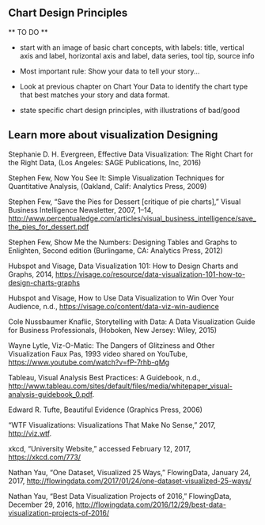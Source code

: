 ## Chart Design Principles

** TO DO **
- start with an image of basic chart concepts, with labels: title, vertical axis and label, horizontal axis and label, data series, tool tip, source info

- Most important rule: Show your data to tell your story...

- Look at previous chapter on Chart Your Data to identify the chart type that best matches your story and data format.

- state specific chart design principles, with illustrations of bad/good


## Learn more about visualization Designing

Stephanie D. H. Evergreen, Effective Data Visualization: The Right Chart for the Right Data, (Los Angeles: SAGE Publications, Inc, 2016)

Stephen Few, Now You See It: Simple Visualization Techniques for Quantitative Analysis, (Oakland, Calif: Analytics Press, 2009)

Stephen Few, “Save the Pies for Dessert [critique of pie charts],” Visual Business Intelligence Newsletter, 2007, 1–14, http://www.perceptualedge.com/articles/visual_business_intelligence/save_the_pies_for_dessert.pdf

Stephen Few, Show Me the Numbers: Designing Tables and Graphs to Enlighten, Second edition (Burlingame, CA: Analytics Press, 2012)

Hubspot and Visage, Data Visualization 101: How to Design Charts and Graphs, 2014, https://visage.co/resource/data-visualization-101-how-to-design-charts-graphs

Hubspot and Visage, How to Use Data Visualization to Win Over Your Audience, n.d., https://visage.co/content/data-viz-win-audience

Cole Nussbaumer Knaflic, Storytelling with Data: A Data Visualization Guide for Business Professionals, (Hoboken, New Jersey: Wiley, 2015)

Wayne Lytle, Viz-O-Matic: The Dangers of Glitziness and Other Visualization Faux Pas, 1993 video shared on YouTube, https://www.youtube.com/watch?v=fP-7rhb-qMg

Tableau, Visual Analysis Best Practices: A Guidebook, n.d., http://www.tableau.com/sites/default/files/media/whitepaper_visual-analysis-guidebook_0.pdf.

Edward R. Tufte, Beautiful Evidence (Graphics Press, 2006)

“WTF Visualizations: Visualizations That Make No Sense,” 2017, http://viz.wtf.

xkcd, “University Website,” accessed February 12, 2017, https://xkcd.com/773/

Nathan Yau, “One Dataset, Visualized 25 Ways,” FlowingData, January 24, 2017, http://flowingdata.com/2017/01/24/one-dataset-visualized-25-ways/

Nathan Yau, “Best Data Visualization Projects of 2016,” FlowingData, December 29, 2016, http://flowingdata.com/2016/12/29/best-data-visualization-projects-of-2016/
